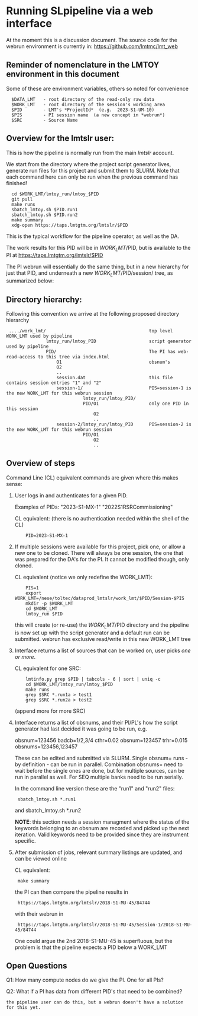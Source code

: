 # Running SLpipeline via a web interface

At the moment this is a discussion document. The source code for the webrun environment
is currently in:    https://github.com/lmtmc/lmt_web

## Reminder of nomenclature in the LMTOY environment in this document

Some of these are environment variables, others so noted for convenience

      $DATA_LMT   - root directory of the read-only raw data
      $WORK_LMT   - root directory of the session's working area
      $PID        - LMT's *ProjectId*  (e.g.  2023-S1-UM-10)
      $PIS        - PI session name  (a new concept in *webrun*)
      $SRC        - Source Name

## Overview for the lmtslr user:

This is how the pipeline is normally run from the main *lmtslr* account.

We start from the directory where the project script generator lives, generate
run files for this project and submit them to SLURM. Note that each
command here can only be run when the previous command has finished!

      cd $WORK_LMT/lmtoy_run/lmtoy_$PID
      git pull
      make runs
      sbatch_lmtoy.sh $PID.run1
      sbatch_lmtoy.sh $PID.run2
      make summary
      xdg-open https://taps.lmtgtm.org/lmtslr/$PID

This is the typical workflow for the pipeline operator, as well as the DA.

The work results for this PID will be in $WORK_LMT/$PID, but is available
to the PI at https://taps.lmtgtm.org/lmtslr/$PID
 
The PI webrun will essentially do the same thing, but in a new hierarchy
for just that PID, and underneath a new $WORK_LMT/$PID/session/ tree, as
summarized below:

## Directory hierarchy:

Following this convention we arrive at the following proposed directory hierarchy

     ..../work_lmt/                                       top level WORK_LMT used by pipeline
                   lmtoy_run/lmtoy_PID                    script generator used by pipeline
                   PID/                                   The PI has web-read-access to this tree via index.html
                       O1                                 obsnum's
                       O2
                       ..
                       session.dat                        this file contains session entries "1" and "2"
                       session-1/                         PIS=session-1 is the new WORK_LMT for this webrun session
                                 lmtoy_run/lmtoy_PID/     
                                 PID/O1                   only one PID in this session
                                     O2
                                     ..
                       session-2/lmtoy_run/lmtoy_PID      PIS=session-2 is the new WORK_LMT for this webrun session
                                 PID/O1
                                     O2
                                     ..


      
## Overview of steps

Command Line (CL) equivalent commands are given where this makes sense:

1. User logs in and authenticates for a given PID.

   Examples of PIDs:    "2023-S1-MX-1"
                        "2022S1RSRCommissioning"

   CL equivalent: (there is no authentication needed within the shell of the CL)
   
           PID=2023-S1-MX-1


2. If multiple sessions were available for this project, pick one, or allow
   a new one to be cloned.  There will always be one session, the one that
   was prepared for the DA's for the PI. It cannot be modified though, only
   cloned.

   CL equivalent (notice we only redefine the WORK_LMT):

           PIS=1
     	   export WORK_LMT=/nese/toltec/dataprod_lmtslr/work_lmt/$PID/Session-$PIS
           mkdir -p $WORK_LMT
           cd $WORK_LMT
           lmtoy_run $PID

   this will create (or re-use) the $WORK_LMT/$PID directory and the pipeline is now
   set up with the script generator and a default run can be submitted.
   webrun has exclusive read/write in this new WORK_LMT tree

3. Interface returns a list of sources that can be worked on, user picks *one or more*.

   CL equivalent for one SRC:

           lmtinfo.py grep $PID | tabcols - 6 | sort | uniq -c
           cd $WORK_LMT/lmtoy_run/lmtoy_$PID
           make runs
           grep $SRC *.run1a > test1
           grep $SRC *.run2a > test2

   (append more for more SRC)
           

4. Interface returns a list of obsnums, and their PI/PL's how the script generator
   had last decided it was going to be run, e.g.

   obsnum=123456 badcb=1/2,3/4 cthr=0.02
   obsnum=123457 trhr=0.015
   obsnums=123456,123457 
   
   These can be edited and submitted via SLURM.    Single obsnum= runs - by definition -
   can be run in parallel.
   Combination obsnums= need to wait before the single ones are done, but for multiple
   sources, can be run in parallel as well.
   For SEQ multiple banks need to be run serially.
   
   In the command line version these are the "run1" and "run2" files:

        sbatch_lmtoy.sh *.run1
   and
        sbatch_lmtoy.sh *.run2

   **NOTE**:  this section needs a session managment where the status of the keywords belonging
   to an obsnum are recorded and picked up the next iteration. Valid keywords need to be provided
   since they are instrument specific.

5. After submission of jobs, relevant summary listings are updated, and can be viewed online

   CL equivalent:

        make summary

   the PI can then compare the pipeline results in

        https://taps.lmtgtm.org/lmtslr/2018-S1-MU-45/84744

   with their webrun in

        https://taps.lmtgtm.org/lmtslr/2018-S1-MU-45/Session-1/2018-S1-MU-45/84744

   One could argue the 2nd 2018-S1-MU-45 is superfluous, but the problem is that the pipeline
   expects a PID below a WORK_LMT


## Open Questions

Q1: How many compute nodes do we give the PI. One for all PIs?

Q2: What if a PI has data from different PID's that need to be combined?

    the pipeline user can do this, but a webrun doesn't have a solution for this yet.
